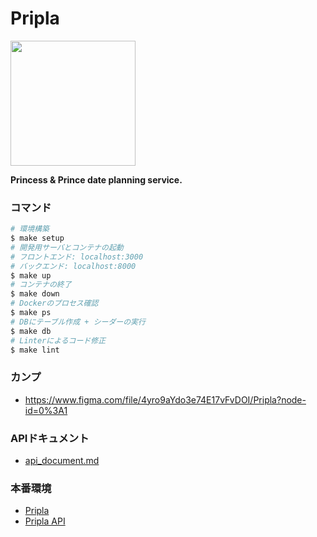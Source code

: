 # Pripla

<img src="./front/assets/images/logo/logo_black.png" width="200px">

**Princess & Prince date planning service.**

### コマンド

```bash
# 環境構築
$ make setup
# 開発用サーバとコンテナの起動
# フロントエンド: localhost:3000
# バックエンド: localhost:8000
$ make up
# コンテナの終了
$ make down
# Dockerのプロセス確認
$ make ps
# DBにテーブル作成 + シーダーの実行
$ make db
# Linterによるコード修正
$ make lint
```

### カンプ

- https://www.figma.com/file/4yro9aYdo3e74E17vFvDOI/Pripla?node-id=0%3A1

### APIドキュメント

- [api_document.md](./api_document.md)

### 本番環境

- [Pripla](https://pripla.uyupun.tech/)
- [Pripla API](https://api.pripla.uyupun.tech/)

